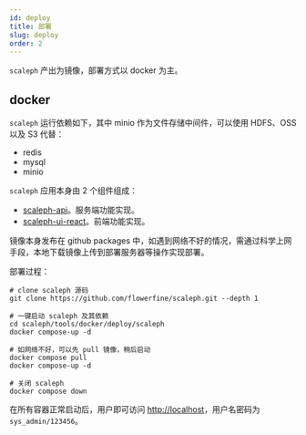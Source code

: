 ```yaml
---
id: deploy
title: 部署
slug: deploy
order: 2
---
```


`scaleph` 产出为镜像，部署方式以 docker 为主。

## docker

`scaleph` 运行依赖如下，其中 minio 作为文件存储中间件，可以使用 HDFS、OSS 以及 S3 代替：

- redis
- mysql
- minio

`scaleph` 应用本身由 2 个组件组成：

- [scaleph-api](https://github.com/flowerfine/scaleph/pkgs/container/scaleph%2Fscaleph-api)。服务端功能实现。
- [scaleph-ui-react](https://github.com/flowerfine/scaleph/pkgs/container/scaleph%2Fscaleph-ui-react)。前端功能实现。

镜像本身发布在 github packages 中，如遇到网络不好的情况，需通过科学上网手段，本地下载镜像上传到部署服务器等操作实现部署。

部署过程：

```shell
# clone scaleph 源码
git clone https://github.com/flowerfine/scaleph.git --depth 1

# 一键启动 scaleph 及其依赖
cd scaleph/tools/docker/deploy/scaleph
docker compose-up -d

# 如网络不好，可以先 pull 镜像，稍后启动
docker compose pull
docker compose-up -d

# 关闭 scaleph
docker compose down
```

在所有容器正常启动后，用户即可访问 [http://localhost](http://localhost/)，用户名密码为 `sys_admin/123456`。
